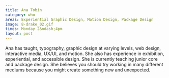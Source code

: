 ```yaml
---
title: Ana Tobin
category: who
areas: Experiential Graphic Design, Motion Design, Package Design
image: 8-drake_02.gif
times: Monday 2&ndash;4pm
layout: post
---
```

Ana has taught, typography, graphic design at varying levels, web design, interactive media, UX/UI, and motion. She also has experience in exhibition, experiential, and accessible design. She is currently teaching junior core and package design. She believes you should try working in many different mediums because you might create something new and unexpected. 
